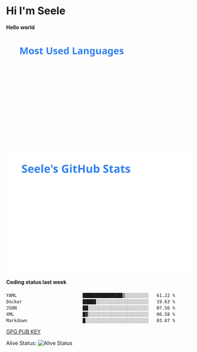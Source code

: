 <h1>Hi I'm Seele</h1>

<b>Hello world</b>

<img src='/assets/top-langs.svg' alt="Seele's github langs"> <img src='/assets/stats.svg' alt="Seele's github stats" >

<h4>Coding status last week </h4>

<!--START_SECTION:waka-->

```txt
YAML                         ███████████████▒░░░░░░░░░   61.22 %
Docker                       █████░░░░░░░░░░░░░░░░░░░░   19.63 %
JSON                         ██░░░░░░░░░░░░░░░░░░░░░░░   07.56 %
XML                          █▓░░░░░░░░░░░░░░░░░░░░░░░   06.58 %
Markdown                     █░░░░░░░░░░░░░░░░░░░░░░░░   03.87 %
```

<!--END_SECTION:waka-->

[GPG PUB KEY](https://keys.openpgp.org/vks/v1/by-fingerprint/3FCE91BF5B9666B55B67213C4C57B7824A5B6680)

Alive Status: ![Alive Status](https://hc.dvd.moe/b/2/8b44cecc-1f43-4449-9b4b-9c7fd754673c.svg)
